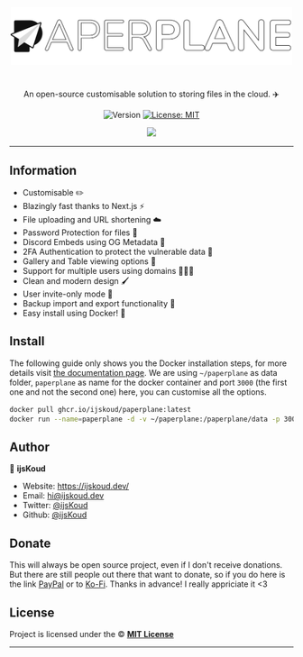 <div align="center">
    <img src="apps/web/public/logo/text.png" width="500px" />
    <h1></h1>
  
  <p>An open-source customisable solution to storing files in the cloud. ✈️</p>
  
  <p align="center">
    <img alt="Version" src="https://img.shields.io/badge/version-4.1.13-blue.svg" />
    <a href="/LICENSE" target="_blank">
      <img alt="License: MIT" src="https://img.shields.io/badge/License-MIT-yellow.svg" />
    </a>
  </p>

  <a href="https://ijskoud.dev/discord" target="_blank">
    <img src="https://ijskoud.dev/discord/banner" />
  </a>
</div>

---

## Information

- Customisable ✏️
- Blazingly fast thanks to Next.js ⚡
- File uploading and URL shortening ☁️
- Password Protection for files 🔐
- Discord Embeds using OG Metadata 🔗
- 2FA Authentication to protect the vulnerable data 🔄️
- Gallery and Table viewing options 📃
- Support for multiple users using domains 🧑‍🤝‍🧑
- Clean and modern design 🖌️
- User invite-only mode 📨
- Backup import and export functionality 📂
- Easy install using Docker! 🚢

## Install

The following guide only shows you the Docker installation steps, for more details visit [the documentation page](https://paperplane.ijskoud.dev/). We are using `~/paperplane` as data folder, `paperplane` as name for the docker container and port `3000` (the first one and not the second one) here, you can customise all the options.

```bash
docker pull ghcr.io/ijskoud/paperplane:latest
docker run --name=paperplane -d -v ~/paperplane:/paperplane/data -p 3000:3000 ghcr.io/ijskoud/paperplane:latest
```

## Author

👤 **ijsKoud**

-   Website: https://ijskoud.dev/
-   Email: <hi@ijskoud.dev>
-   Twitter: [@ijsKoud](https://ijskoud.dev/twitter)
-   Github: [@ijsKoud](https://github.com/ijsKoud)

## Donate

This will always be open source project, even if I don't receive donations. But there are still people out there that want to donate, so if you do here is the link [PayPal](https://ijskoud.dev/paypal) or to [Ko-Fi](https://ijskoud.dev/kofi). Thanks in advance! I really appriciate it <3

## License

Project is licensed under the © [**MIT License**](/LICENSE)

---
